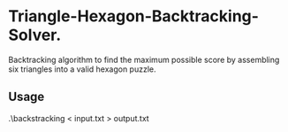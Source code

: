 # Triangle-Hexagon-Backtracking-Solver.
Backtracking algorithm to find the maximum possible score by assembling six triangles into a valid hexagon puzzle.
## Usage
.\backstracking < input.txt > output.txt
